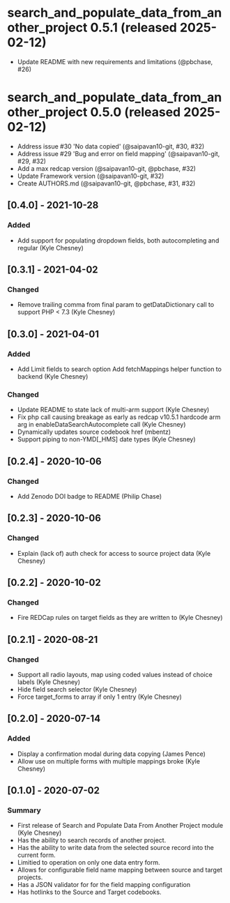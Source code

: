 # search_and_populate_data_from_another_project 0.5.1 (released 2025-02-12)
- Update README with new requirements and limitations (@pbchase, #26)

# search_and_populate_data_from_another_project 0.5.0 (released 2025-02-12)
- Address issue #30 'No data copied' (@saipavan10-git, #30, #32)
- Address issue #29 'Bug and error on field mapping' (@saipavan10-git, #29, #32)
- Add a max redcap version (@saipavan10-git, @pbchase, #32)
- Update Framework version (@saipavan10-git, #32)
- Create AUTHORS.md (@saipavan10-git, @pbchase, #31, #32)

## [0.4.0] - 2021-10-28
### Added
- Add support for populating dropdown fields, both autocompleting and regular (Kyle Chesney)


## [0.3.1] - 2021-04-02
### Changed
- Remove trailing comma from final param to getDataDictionary call to support PHP < 7.3 (Kyle Chesney)


## [0.3.0] - 2021-04-01
### Added
- Add Limit fields to search option Add fetchMappings helper function to backend (Kyle Chesney)

### Changed
- Update README to state lack of multi-arm support (Kyle Chesney)
- Fix php call causing breakage as early as redcap v10.5.1 hardcode arm arg in enableDataSearchAutocomplete call (Kyle Chesney)
- Dynamically updates source codebook href (mbentz)
- Support piping to non-YMD[_HMS] date types (Kyle Chesney)


## [0.2.4] - 2020-10-06
### Changed
- Add Zenodo DOI badge to README (Philip Chase)


## [0.2.3] - 2020-10-06
### Changed
- Explain (lack of) auth check for access to source project data (Kyle Chesney)


## [0.2.2] - 2020-10-02
### Changed
- Fire REDCap rules on target fields as they are written to (Kyle Chesney)


## [0.2.1] - 2020-08-21
### Changed
- Support all radio layouts, map using coded values instead of choice labels (Kyle Chesney)
- Hide field search selector (Kyle Chesney)
- Force target_forms to array if only 1 entry (Kyle Chesney)


## [0.2.0] - 2020-07-14
### Added
- Display a confirmation modal during data copying (James Pence)
- Allow use on multiple forms with multiple mappings broke (Kyle Chesney)


## [0.1.0] - 2020-07-02
### Summary
- First release of Search and Populate Data From Another Project module (Kyle Chesney)
- Has the ability to search records of another project.
- Has the ability to write data from the selected source record into the current form.
- Limitied to operation on only one data entry form.
- Allows for configurable field name mapping between source and target projects.
- Has a JSON validator for for the field mapping configuration
- Has hotlinks to the Source and Target codebooks.
